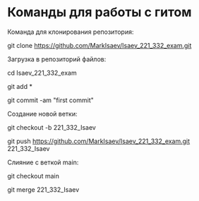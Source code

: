 # Команды для работы с гитом


Команда для клонирования репозитория:

git clone https://github.com/MarkIsaev/Isaev_221_332_exam.git


Загрузка в репозиторий файлов:

cd Isaev_221_332_exam

git add *

git commit -am "first commit"


Создание новой ветки:

git checkout -b 221_332_Isaev

git push https://github.com/MarkIsaev/Isaev_221_332_exam.git 221_332_Isaev


Слияние с веткой main:

git checkout main

git merge 221_332_Isaev
